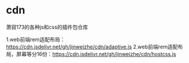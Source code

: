 # cdn
萧寂173的各种js和css的插件包仓库

1.web前端rem适配布局： https://cdn.jsdelivr.net/gh/jinweizhe/cdn/adaptive.js
2.web前端rem适配布局，屏幕等分16份：https://cdn.jsdelivr.net/gh/jinweizhe/cdn/hostcss.js

